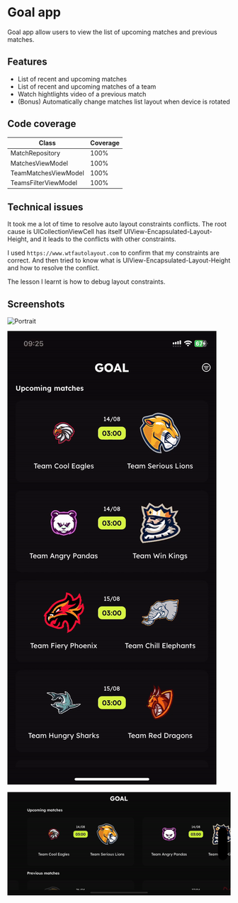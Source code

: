 
# Goal app

Goal app allow users to view the list of upcoming matches and previous matches. 

## Features
- List of recent and upcoming matches
- List of recent and upcoming matches of a team 
- Watch hightlights video of a previous match
- (Bonus) Automatically change matches list layout when device is rotated 

## Code coverage 

| Class                | Coverage |
|----------------------|----------|
| MatchRepository      | 100%     |
| MatchesViewModel     | 100%     |
| TeamMatchesViewModel | 100%     |
| TeamsFilterViewModel | 100%     |

## Technical issues 

It took me a lot of time to resolve auto layout constraints conflicts. The root cause is UICollectionViewCell has itself UIView-Encapsulated-Layout-Height, and it leads to the conflicts with other constraints. 

I used `https://www.wtfautolayout.com` to confirm that my constraints are correct. And then tried to know what is UIView-Encapsulated-Layout-Height and how to resolve the conflict.

The lesson I learnt is how to debug layout constraints. 

## Screenshots

![Portrait](./Screenshots/portrait.gif)

![Filter](./Screenshots/filter.gif)

![Landscape](./Screenshots/landscape.gif)

